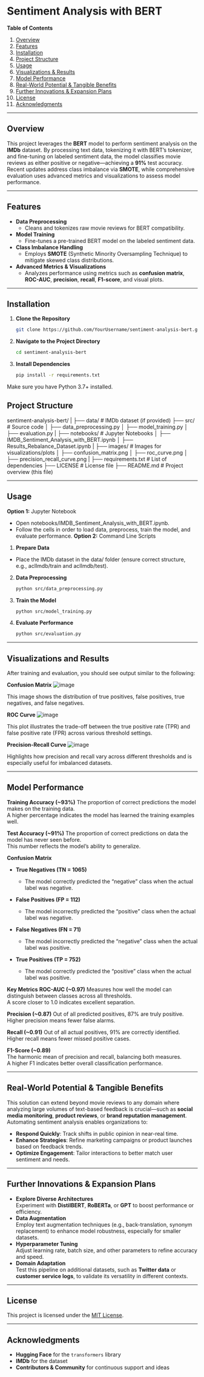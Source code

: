 # Sentiment Analysis with BERT

**Table of Contents**
1. [Overview](#overview)  
2. [Features](#features)  
3. [Installation](#installation)  
4. [Project Structure](#project-structure)  
5. [Usage](#usage)
6. [Visualizations & Results](#Visualizations-and-Results)  
7. [Model Performance](#model-performance)  
8. [Real-World Potential & Tangible Benefits](#real-world-potential--tangible-benefits)  
9. [Further Innovations & Expansion Plans](#further-innovations--expansion-plans)  
10. [License](#license)  
11. [Acknowledgments](#acknowledgments)

---

## Overview
This project leverages the **BERT** model to perform sentiment analysis on the **IMDb** dataset. By processing text data, tokenizing it with BERT’s tokenizer, and fine-tuning on labeled sentiment data, the model classifies movie reviews as either positive or negative—achieving a **91%** test accuracy. Recent updates address class imbalance via **SMOTE**, while comprehensive evaluation uses advanced metrics and visualizations to assess model performance.

---

## Features
- **Data Preprocessing**  
  - Cleans and tokenizes raw movie reviews for BERT compatibility.  
- **Model Training**  
  - Fine-tunes a pre-trained BERT model on the labeled sentiment data.  
- **Class Imbalance Handling**  
  - Employs **SMOTE** (Synthetic Minority Oversampling Technique) to mitigate skewed class distributions.  
- **Advanced Metrics & Visualizations**  
  - Analyzes performance using metrics such as **confusion matrix**, **ROC-AUC**, **precision**, **recall**, **F1-score**, and visual plots.

---

## Installation
1. **Clone the Repository**  
   ```bash
   git clone https://github.com/YourUsername/sentiment-analysis-bert.git

2. **Navigate to the Project Directory**  
   ```bash
   cd sentiment-analysis-bert

3. **Install Dependencies**  
   ```bash
   pip install -r requirements.txt
Make sure you have Python 3.7+ installed.

## Project Structure

sentiment-analysis-bert/
|
├── data/                      # IMDb dataset (if provided)
├── src/                       # Source code
│   ├── data_preprocessing.py
│   ├── model_training.py
│   ├── evaluation.py
|
├── notebooks/                 # Jupyter Notebooks
│   ├── IMDB_Sentiment_Analysis_with_BERT.ipynb
│   ├── Results_Rebalance_Dataset.ipynb
|
├── images/                    # Images for visualizations/plots
│   ├── confusion_matrix.png
│   ├── roc_curve.png
│   ├── precision_recall_curve.png
|
├── requirements.txt           # List of dependencies
├── LICENSE                    # License file
├── README.md                  # Project overview (this file)

---

## Usage
**Option 1:** Jupyter Notebook
  - Open notebooks/IMDB_Sentiment_Analysis_with_BERT.ipynb.
  - Follow the cells in order to load data, preprocess, train the model, and evaluate performance.
**Option 2:** Command Line Scripts
1. **Prepare Data**
  - Place the IMDb dataset in the data/ folder (ensure correct structure, e.g., aclImdb/train and aclImdb/test).
    
2. **Data Preprocessing**  
   ```bash
   python src/data_preprocessing.py

3. **Train the Model**  
   ```bash
   python src/model_training.py
   
4. **Evaluate Performance**  
   ```bash
   python src/evaluation.py

---

## Visualizations and Results

After training and evaluation, you should see output similar to the following:

**Confusion Matrix**
![image](https://github.com/user-attachments/assets/26a4db32-57e4-4743-a97c-9d1e4e88086b)

This image shows the distribution of true positives, false positives, true negatives, and false negatives.

**ROC Curve**
![image](https://github.com/user-attachments/assets/73d20aaa-eff0-4fb2-834d-307b9a394281)

This plot illustrates the trade-off between the true positive rate (TPR) and false positive rate (FPR) across various threshold settings.

**Precision-Recall Curve**
![image](https://github.com/user-attachments/assets/1cded52a-28cd-40f0-a9c6-f93f023701b7)

Highlights how precision and recall vary across different thresholds and is especially useful for imbalanced datasets.

---

## Model Performance

**Training Accuracy (~93%)**
The proportion of correct predictions the model makes on the training data.  
A higher percentage indicates the model has learned the training examples well.

**Test Accuracy (~91%)**
The proportion of correct predictions on data the model has never seen before.  
This number reflects the model’s ability to generalize.

**Confusion Matrix**

- **True Negatives (TN = 1065)**
  - The model correctly predicted the “negative” class when the actual label was negative.

- **False Positives (FP = 112)**
  - The model incorrectly predicted the “positive” class when the actual label was negative.

- **False Negatives (FN = 71)**
  - The model incorrectly predicted the “negative” class when the actual label was positive.

- **True Positives (TP = 752)**
  - The model correctly predicted the “positive” class when the actual label was positive.

**Key Metrics**
**ROC-AUC (~0.97)**
Measures how well the model can distinguish between classes across all thresholds.  
A score closer to 1.0 indicates excellent separation.

**Precision (~0.87)** 
Out of all predicted positives, 87% are truly positive.  
Higher precision means fewer false alarms.

**Recall (~0.91)**
Out of all actual positives, 91% are correctly identified.  
Higher recall means fewer missed positive cases.

**F1-Score (~0.89)**  
The harmonic mean of precision and recall, balancing both measures.  
A higher F1 indicates better overall classification performance.

---

## Real-World Potential & Tangible Benefits
This solution can extend beyond movie reviews to any domain where analyzing large volumes of text-based feedback is crucial—such as **social media monitoring**, **product reviews**, or **brand reputation management**. Automating sentiment analysis enables organizations to:

- **Respond Quickly**: Track shifts in public opinion in near-real time.  
- **Enhance Strategies**: Refine marketing campaigns or product launches based on feedback trends.  
- **Optimize Engagement**: Tailor interactions to better match user sentiment and needs.

---

## Further Innovations & Expansion Plans
- **Explore Diverse Architectures**  
  Experiment with **DistilBERT**, **RoBERTa**, or **GPT** to boost performance or efficiency.  
- **Data Augmentation**  
  Employ text augmentation techniques (e.g., back-translation, synonym replacement) to enhance model robustness, especially for smaller datasets.  
- **Hyperparameter Tuning**  
  Adjust learning rate, batch size, and other parameters to refine accuracy and speed.  
- **Domain Adaptation**  
  Test this pipeline on additional datasets, such as **Twitter data** or **customer service logs**, to validate its versatility in different contexts.

---

## License
This project is licensed under the [MIT License](LICENSE).

---

## Acknowledgments
- **Hugging Face** for the `transformers` library  
- **IMDb** for the dataset  
- **Contributors & Community** for continuous support and ideas
